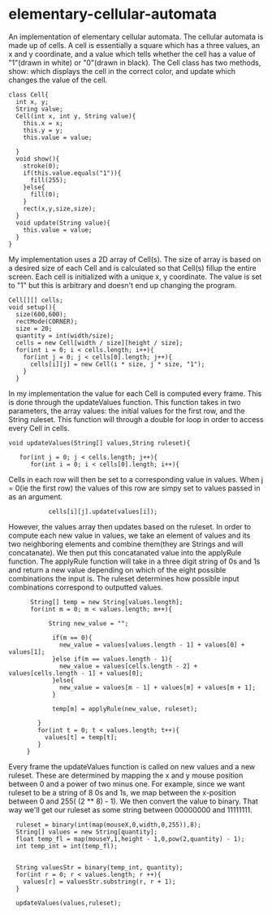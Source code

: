 # elementary-cellular-automata

An implementation of elementary cellular automata. The cellular automata is made up of cells. A cell is essentially a square which has a three values, an x and y coordinate, and a value which tells whether the cell has a value of "1"(drawn in white) or "0"(drawn in black). The Cell class has two methods, show: which displays the cell in the correct color, and update which changes the value of the cell. 

```processing
class Cell{
  int x, y;
  String value;
  Cell(int x, int y, String value){
    this.x = x;
    this.y = y;
    this.value = value;
    
  }
  void show(){
    stroke(0);
    if(this.value.equals("1")){
      fill(255);
    }else{
      fill(0);
    }
    rect(x,y,size,size);
  }
  void update(String value){
    this.value = value;
  }
}
```
My implementation uses a 2D array of Cell(s). The size of array is based on a desired size of each Cell and is calculated so that Cell(s) fillup the entire screen. Each cell is initialized with a unique x, y coordinate. The value is set to "1" but this is arbitrary and doesn't end up changing the program. 
```processing
Cell[][] cells;
void setup(){
  size(600,600);
  rectMode(CORNER);
  size = 20;
  quantity = int(width/size);
  cells = new Cell[width / size][height / size];
  for(int i = 0; i < cells.length; i++){
    for(int j = 0; j < cells[0].length; j++){
      cells[i][j] = new Cell(i * size, j * size, "1");
    }
  }
```
In my implementation the value for each Cell is computed every frame.  This is done through the updateValues function. This function takes in two parameters, the array values: the initial values for the first row, and the String ruleset. This function will through a double for loop in order to access every Cell in cells. 

```processing
void updateValues(String[] values,String ruleset){
    
   for(int j = 0; j < cells.length; j++){
      for(int i = 0; i < cells[0].length; i++){
```
Cells in each row will then be set to a corresponding value in values. When j = 0(ie the first row) the values of this row are simpy set to values passed in as an argument. 
```processing
           cells[i][j].update(values[i]);
```
However, the values array then updates based on the ruleset. In order to compute each new value in values, we take an element of values and its two neighboring elements and combine them(they are Strings and will concatanate). We then put this concatanated value into the applyRule function. The applyRule function will take in a three digit string of 0s and 1s and return a new value depending on which of the eight possible combinations the input is. The ruleset determines how possible input combinations correspond to outputted values. 

```processing
      String[] temp = new String[values.length];
      for(int m = 0; m < values.length; m++){
          
           String new_value = "";
          
            if(m == 0){
              new_value = values[values.length - 1] + values[0] + values[1];
            }else if(m == values.length - 1){
              new_value = values[cells.length - 2] + values[cells.length - 1] + values[0];
            }else{
              new_value = values[m - 1] + values[m] + values[m + 1];
            }
           
            temp[m] = applyRule(new_value, ruleset);
            
        }
        for(int t = 0; t < values.length; t++){
          values[t] = temp[t];
        }
     }
```
Every frame the updateValues function is called on new values and a new ruleset. These are determined by mapping the x and y mouse position between 0 and a power of two minus one. For example, since we want ruleset to be a string of 8 0s and 1s, we map between the x-position between 0 and 255( (2 ** 8) - 1). We then convert the value to binary. That way we'll get our ruleset as some string between 00000000 and 11111111. 

```processing
  ruleset = binary(int(map(mouseX,0,width,0,255)),8);
  String[] values = new String[quantity];
  float temp_fl = map(mouseY,1,height - 1,0,pow(2,quantity) - 1);
  int temp_int = int(temp_fl);
  
  
  String valuesStr = binary(temp_int, quantity);
  for(int r = 0; r < values.length; r ++){
    values[r] = valuesStr.substring(r, r + 1);
  }
  
  updateValues(values,ruleset);
```


